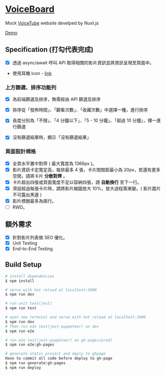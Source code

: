 # [VoiceBoard](https://github.com/Skytim/voice-board)

Mock [VoiceTube](https://tw.voicetube.com/) website develped by Nuxt.js

[Demo](https://skytim.github.io/voice-board/)
## Specification (打勾代表完成)
- [x] 透過 async/await 呼叫 API 取得相關的影片資訊並將資訊呈現至頁面中。
- 使用耳機 icon - [link](https://material.io/tools/icons/?search=headset&icon=headset&style=baseline)
### 上方篩選、排序功能列
- [x] 為前端篩選及排序，無需經由 API 篩選及排序
- [x] 排序從「發佈時間」、「觀看次數」、「收藏次數」中選擇一種，進行排序
- [x] 長度分別為「不限」、「4 分鐘以下」、「5 - 10 分鐘」、「超過 10 分鐘」，擇一進行篩選
- [x] 沒有篩選結果時，顯示「沒有篩選結果」


### 頁面設計規格

- [x] 全頁水平置中對齊 ( 最大寬度為 1366px )。
- [x] 影片資訊卡定寬定高，每排最多 4 張，卡片間間距最小為 20px，若還有更多空間，請將卡片 **分散對齊** 。
- [x] 卡片超出四張或頁面寬度不足以容納四張，請 **自動換行** 至下一行。
- [x] 滑鼠經過每張卡片時，請將影片縮圖放大 10%，放大過程需漸變。( 影片圖片不可露出黑邊 )
- [x] 影片標題最多為兩行。
- [ ] RWD。

## 額外需求
 - [x] 針對影片列表做 SEO 優化。
 - [x] Unit Testing
 - [x] End-to-End Testing

## Build Setup

```bash
# install dependencies
$ npm install

# serve with hot reload at localhost:3000
$ npm run dev

# run unit test(jest)
$ npm run test

# open new terminal and serve with hot reload at localhost:3000
$ npm run dev
# Then run e2e test(jest-puppeteer) on dev
$ npm run e2e

# run e2e test(jest-puppeteer) on gh-pages(prod)
$ npm run e2e:gh-pages

# generate static project and deply to ghpage
Have to commit all code before deploy to gh-page
$ npm run generate:gh-pages
$ npm run deploy
```

